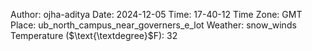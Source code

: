 Author: ojha-aditya
Date: 2024-12-05
Time: 17-40-12
Time Zone: GMT
Place: ub_north_campus_near_governers_e_lot
Weather: snow_winds
Temperature ($\text{\textdegree}$F): 32